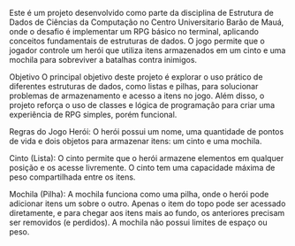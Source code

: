 Este é um projeto desenvolvido como parte da disciplina de Estrutura de Dados de Ciências da Computação no Centro Universitario Barão de Mauá, onde o desafio é implementar um RPG básico no terminal, aplicando conceitos fundamentais de estruturas de dados. O jogo permite que o jogador controle um herói que utiliza itens armazenados em um cinto e uma mochila para sobreviver a batalhas contra inimigos.

Objetivo
O principal objetivo deste projeto é explorar o uso prático de diferentes estruturas de dados, como listas e pilhas, para solucionar problemas de armazenamento e acesso a itens no jogo. Além disso, o projeto reforça o uso de classes e lógica de programação para criar uma experiência de RPG simples, porém funcional.

Regras do Jogo
Herói: O herói possui um nome, uma quantidade de pontos de vida e dois objetos para armazenar itens: um cinto e uma mochila.

Cinto (Lista): O cinto permite que o herói armazene elementos em qualquer posição e os acesse livremente. O cinto tem uma capacidade máxima de peso compartilhada entre os itens.

Mochila (Pilha): A mochila funciona como uma pilha, onde o herói pode adicionar itens um sobre o outro. Apenas o item do topo pode ser acessado diretamente, e para chegar aos itens mais ao fundo, os anteriores precisam ser removidos (e perdidos). A mochila não possui limites de espaço ou peso.
